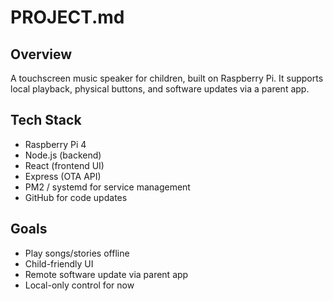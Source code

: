 # PROJECT.md

## Overview
A touchscreen music speaker for children, built on Raspberry Pi. It supports local playback, physical buttons, and software updates via a parent app.

## Tech Stack
- Raspberry Pi 4
- Node.js (backend)
- React (frontend UI)
- Express (OTA API)
- PM2 / systemd for service management
- GitHub for code updates

## Goals
- Play songs/stories offline
- Child-friendly UI
- Remote software update via parent app
- Local-only control for now
